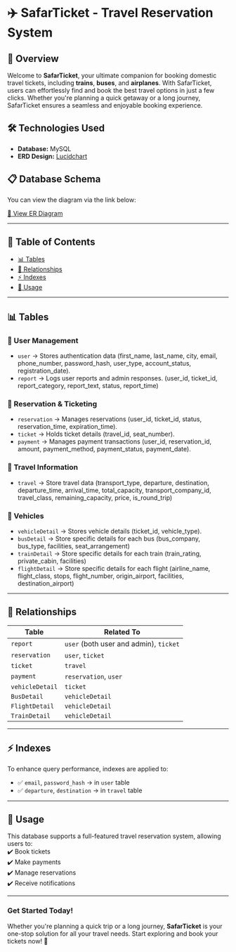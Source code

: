 # ✈️ SafarTicket - Travel Reservation System

## 🌟 Overview
Welcome to **SafarTicket**, your ultimate companion for booking domestic travel tickets, including **trains**, **buses**, and **airplanes**. With SafarTicket, users can effortlessly find and book the best travel options in just a few clicks. Whether you're planning a quick getaway or a long journey, SafarTicket ensures a seamless and enjoyable booking experience.

## 🛠️ Technologies Used
- **Database:** MySQL
- **ERD Design:** [Lucidchart](https://lucid.app/documents/#/home)

## 📋 Database Schema
You can view the diagram via the link below:

[🔗 View ER Diagram](https://lucid.app/lucidchart/d58bbffb-0eed-4062-bd9c-fb75394c9f8e/edit?invitationId=inv_2a92ef1f-2e1d-4909-9176-9543f1d1c5b2&page=0_0#)

---

## 📖 Table of Contents 
- [📊 Tables](#-tables)  
- [🔗 Relationships](#-relationships)  
- [⚡️ Indexes](#-indexes)  
- [🚀 Usage](#-usage)  

---

## 📊 Tables

### 👥 User Management
- `user` → Stores authentication data (first_name, last_name, city, email, phone_number, password_hash, user_type, account_status, registration_date).   
- `report` → Logs user reports and admin responses. (user_id, ticket_id, report_category, report_text, status, report_time) 

### 🎫 Reservation & Ticketing
- `reservation` → Manages reservations (user_id, ticket_id, status, reservation_time, expiration_time).  
- `ticket` → Holds ticket details (travel_id, seat_number).  
- `payment` → Manages payment transactions (user_id, reservation_id, amount, payment_method, payment_status, payment_date).   

### 🚉 Travel Information
- `travel` → Store travel data (transport_type, departure, destination, departure_time, arrival_time, total_capacity, transport_company_id, travel_class, remaining_capacity, price, is_round_trip) 

### 🚗 Vehicles 
- `vehicleDetail` → Stores vehicle details (ticket_id, vehicle_type).  
- `busDetail` → Store specific details for each bus (bus_company, bus_type, facilities, seat_arrangement)
- `trainDetail` → Store specific details for each train (train_rating, private_cabin, facilities)
- `flightDetail` → Store specific details for each flight (airline_name, flight_class, stops, flight_number, origin_airport, facilities, destination_airport)   

---

## 🔗 Relationships

| Table | Related To |
|-----------|---------------|
| `report` | `user` (both user and admin), `ticket` |
| `reservation` | `user`, `ticket` |
| `ticket` |  `travel` |
| `payment` | `reservation`, `user`|
| `vehicleDetail` | `ticket`|
| `BusDetail` | `vehicleDetail` |
| `FlightDetail` | `vehicleDetail` |
| `TrainDetail` | `vehicleDetail` |

---

## ⚡️ Indexes

To enhance query performance, indexes are applied to:  

- ✅ `email`, `password_hash` → in `user` table  
- ✅ `departure`, `destination` → in `travel` table  

---

## 🚀 Usage

This database supports a full-featured travel reservation system, allowing users to:  
✔️ Book tickets  
✔️ Make payments  
✔️ Manage reservations  
✔️ Receive notifications  

---

### **Get Started Today!**
Whether you're planning a quick trip or a long journey, **SafarTicket** is your one-stop solution for all your travel needs. Start exploring and book your tickets now! 🎉
